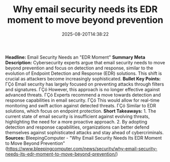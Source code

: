 ﻿---
title: "Why email security needs its EDR moment to move beyond prevention"
date: "2025-08-20T14:38:22"
category: "Markets"
summary: ""
slug: "why email security needs its edr moment to move beyond preve"
source_urls:
  - "https://www.bleepingcomputer.com/news/security/why-email-security-needs-its-edr-moment-to-move-beyond-prevention/"
seo:
  title: "Why email security needs its EDR moment to move beyond prevention | Hash n Hedge"
  description: ""
  keywords: ["news", "markets", "brief"]
---
**Headline:** Email Security Needs an "EDR Moment"  **Summary Meta Description:** Cybersecurity experts argue that email security needs to move beyond prevention and focus on detection and response, similar to the evolution of Endpoint Detection and Response (EDR) solutions. This shift is crucial as attackers become increasingly sophisticated.  **Bullet Key Points:**  ΓÇó Email security has largely focused on preventing attacks through filters and signatures. ΓÇó However, this approach is no longer effective against advanced threats. ΓÇó Experts recommend a move towards detection and response capabilities in email security. ΓÇó This would allow for real-time monitoring and swift action against detected threats. ΓÇó Similar to EDR solutions, which focus on endpoint protection.  **Short Takeaways:**  1. The current state of email security is insufficient against evolving threats, highlighting the need for a more proactive approach. 2. By adopting detection and response capabilities, organizations can better defend themselves against sophisticated attacks and stay ahead of cybercriminals.  **Sources:** BleepingComputer - "Why Email Security Needs Its EDR Moment to Move Beyond Prevention" (https://www.bleepingcomputer.com/news/security/why-email-security-needs-its-edr-moment-to-move-beyond-prevention/) 
